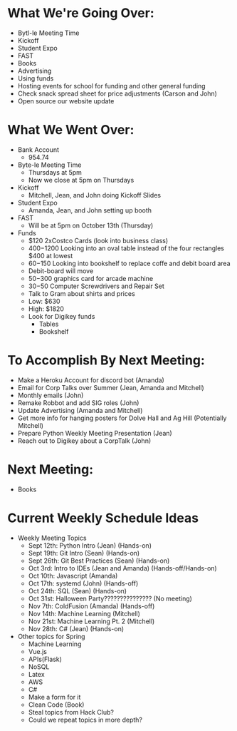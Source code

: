 # What We're Going Over:
- Bytl-le Meeting Time
- Kickoff
- Student Expo
- FAST
- Books
- Advertising
- Using funds
- Hosting events for school for funding and other general funding
- Check snack spread sheet for price adjustments (Carson and John)
- Open source our website update

# What We Went Over:
- Bank Account
    - 954.74
- Byte-le Meeting Time
    - Thursdays at 5pm
    - Now we close at 5pm on Thursdays
- Kickoff
    - Mitchell, Jean, and John doing Kickoff Slides
- Student Expo
    - Amanda, Jean, and John setting up booth
- FAST
    - Will be at 5pm on October 13th (Thursday)
- Funds
    - $120 2xCostco Cards (look into business class)
    - $400-$1200 Looking into an oval table instead of the four rectangles $400 at lowest
    - $60-$150 Looking into bookshelf to replace coffe and debit board area
    - Debit-board will move
    - $50-$300 graphics card for arcade machine
    - $30-$50 Computer Screwdrivers and Repair Set
    - Talk to Gram about shirts and prices
    - Low: $630
    - High: $1820
    - Look for Digikey funds
        - Tables
        - Bookshelf

# To Accomplish By Next Meeting: 
- Make a Heroku Account for discord bot (Amanda)
- Email for Corp Talks over Summer (Jean, Amanda and Mitchell) 
- Monthly emails (John)
- Remake Robbot and add SIG roles (John)
- Update Advertising (Amanda and Mitchell)
- Get more info for hanging posters for Dolve Hall and Ag Hill (Potentially Mitchell)
- Prepare Python Weekly Meeting Presentation (Jean)
- Reach out to Digikey about a CorpTalk (John)

# Next Meeting:
- Books

# Current Weekly Schedule Ideas
- Weekly Meeting Topics 
    - Sept 12th: Python Intro (Jean) (Hands-on)
    - Sept 19th: Git Intro (Sean) (Hands-on)
    - Sept 26th: Git Best Practices (Sean) (Hands-on)
    - Oct 3rd: Intro to IDEs (Jean and Amanda) (Hands-off/Hands-on)
    - Oct 10th: Javascript (Amanda)
    - Oct 17th: systemd (John) (Hands-off) 
    - Oct 24th: SQL (Sean) (Hands-on)
    - Oct 31st: Halloween Party??????????????? (No meeting)
    - Nov 7th:  ColdFusion (Amanda) (Hands-off)
    - Nov 14th: Machine Learning (Mitchell) 
    - Nov 21st: Machine Learning Pt. 2 (Mitchell)
    - Nov 28th: C# (Jean) (Hands-on)
- Other topics for Spring
    - Machine Learning
    - Vue.js
    - APIs(Flask)
    - NoSQL
    - Latex
    - AWS
    - C#
    - Make a form for it
    - Clean Code (Book)
    - Steal topics from Hack Club?
    - Could we repeat topics in more depth?

